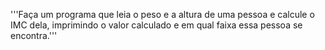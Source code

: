 '''Faça um programa que leia o peso e a altura 
 de uma pessoa e calcule o IMC dela, imprimindo o valor 
 calculado e em qual faixa essa pessoa se encontra.'''
